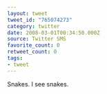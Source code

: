 ```yaml
---
layout: tweet
tweet_id: "765074273"
category: twitter
date: 2008-03-01T00:34:50.000Z
source: Twitter SMS
favorite_count: 0
retweet_count: 0
tags:
- tweet
---
```


Snakes. I see snakes.
